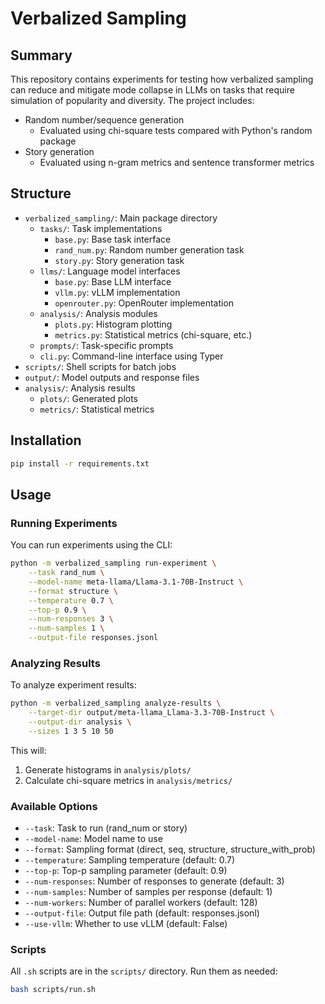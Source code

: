 # Verbalized Sampling

## Summary
This repository contains experiments for testing how verbalized sampling can reduce and mitigate mode collapse in LLMs on tasks that require simulation of popularity and diversity. The project includes:

- Random number/sequence generation
    - Evaluated using chi-square tests compared with Python's random package
- Story generation
    - Evaluated using n-gram metrics and sentence transformer metrics

## Structure

- `verbalized_sampling/`: Main package directory
    - `tasks/`: Task implementations
        - `base.py`: Base task interface
        - `rand_num.py`: Random number generation task
        - `story.py`: Story generation task
    - `llms/`: Language model interfaces
        - `base.py`: Base LLM interface
        - `vllm.py`: vLLM implementation
        - `openrouter.py`: OpenRouter implementation
    - `analysis/`: Analysis modules
        - `plots.py`: Histogram plotting
        - `metrics.py`: Statistical metrics (chi-square, etc.)
    - `prompts/`: Task-specific prompts
    - `cli.py`: Command-line interface using Typer
- `scripts/`: Shell scripts for batch jobs
- `output/`: Model outputs and response files
- `analysis/`: Analysis results
    - `plots/`: Generated plots
    - `metrics/`: Statistical metrics

## Installation

```bash
pip install -r requirements.txt
```

## Usage

### Running Experiments

You can run experiments using the CLI:

```bash
python -m verbalized_sampling run-experiment \
    --task rand_num \
    --model-name meta-llama/Llama-3.1-70B-Instruct \
    --format structure \
    --temperature 0.7 \
    --top-p 0.9 \
    --num-responses 3 \
    --num-samples 1 \
    --output-file responses.jsonl
```

### Analyzing Results

To analyze experiment results:

```bash
python -m verbalized_sampling analyze-results \
    --target-dir output/meta-llama_Llama-3.3-70B-Instruct \
    --output-dir analysis \
    --sizes 1 3 5 10 50
```

This will:
1. Generate histograms in `analysis/plots/`
2. Calculate chi-square metrics in `analysis/metrics/`

### Available Options

- `--task`: Task to run (rand_num or story)
- `--model-name`: Model name to use
- `--format`: Sampling format (direct, seq, structure, structure_with_prob)
- `--temperature`: Sampling temperature (default: 0.7)
- `--top-p`: Top-p sampling parameter (default: 0.9)
- `--num-responses`: Number of responses to generate (default: 3)
- `--num-samples`: Number of samples per response (default: 1)
- `--num-workers`: Number of parallel workers (default: 128)
- `--output-file`: Output file path (default: responses.jsonl)
- `--use-vllm`: Whether to use vLLM (default: False)

### Scripts

All `.sh` scripts are in the `scripts/` directory. Run them as needed:

```bash
bash scripts/run.sh
``` 